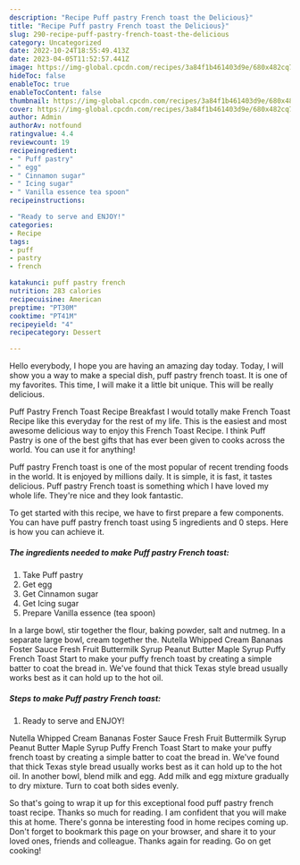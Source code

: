 ```yaml
---
description: "Recipe Puff pastry French toast the Delicious}"
title: "Recipe Puff pastry French toast the Delicious}"
slug: 290-recipe-puff-pastry-french-toast-the-delicious
category: Uncategorized
date: 2022-10-24T18:55:49.413Z
date: 2023-04-05T11:52:57.441Z
image: https://img-global.cpcdn.com/recipes/3a84f1b461403d9e/680x482cq70/puff-pastry-french-toast-recipe-main-photo.jpg
hideToc: false
enableToc: true
enableTocContent: false
thumbnail: https://img-global.cpcdn.com/recipes/3a84f1b461403d9e/680x482cq70/puff-pastry-french-toast-recipe-main-photo.jpg
cover: https://img-global.cpcdn.com/recipes/3a84f1b461403d9e/680x482cq70/puff-pastry-french-toast-recipe-main-photo.jpg
author: Admin
authorAv: notfound
ratingvalue: 4.4
reviewcount: 19
recipeingredient:
- " Puff pastry"
- " egg"
- " Cinnamon sugar"
- " Icing sugar"
- " Vanilla essence tea spoon"
recipeinstructions:

- "Ready to serve and ENJOY!"
categories:
- Recipe
tags:
- puff
- pastry
- french

katakunci: puff pastry french 
nutrition: 283 calories
recipecuisine: American
preptime: "PT30M"
cooktime: "PT41M"
recipeyield: "4"
recipecategory: Dessert

---
```



Hello everybody, I hope you are having an amazing day today. Today, I will show you a way to make a special dish, puff pastry french toast. It is one of my favorites. This time, I will make it a little bit unique. This will be really delicious.

Puff Pastry French Toast Recipe Breakfast I would totally make French Toast Recipe like this everyday for the rest of my life. This is the easiest and most awesome delicious way to enjoy this French Toast Recipe. I think Puff Pastry is one of the best gifts that has ever been given to cooks across the world. You can use it for anything!

Puff pastry French toast is one of the most popular of recent trending foods in the world. It is enjoyed by millions daily. It is simple, it is fast, it tastes delicious. Puff pastry French toast is something which I have loved my whole life. They're nice and they look fantastic.


To get started with this recipe, we have to first prepare a few components. You can have puff pastry french toast using 5 ingredients and 0 steps. Here is how you can achieve it.

<!--inarticleads1-->

##### The ingredients needed to make Puff pastry French toast:

1. Take  Puff pastry
1. Get  egg
1. Get  Cinnamon sugar
1. Get  Icing sugar
1. Prepare  Vanilla essence (tea spoon)


In a large bowl, stir together the flour, baking powder, salt and nutmeg. In a separate large bowl, cream together the. Nutella Whipped Cream Bananas Foster Sauce Fresh Fruit Buttermilk Syrup Peanut Butter Maple Syrup Puffy French Toast Start to make your puffy french toast by creating a simple batter to coat the bread in. We&#39;ve found that thick Texas style bread usually works best as it can hold up to the hot oil. 

<!--inarticleads2-->

##### Steps to make Puff pastry French toast:


1. Ready to serve and ENJOY!

Nutella Whipped Cream Bananas Foster Sauce Fresh Fruit Buttermilk Syrup Peanut Butter Maple Syrup Puffy French Toast Start to make your puffy french toast by creating a simple batter to coat the bread in. We&#39;ve found that thick Texas style bread usually works best as it can hold up to the hot oil. In another bowl, blend milk and egg. Add milk and egg mixture gradually to dry mixture. Turn to coat both sides evenly. 

So that's going to wrap it up for this exceptional food puff pastry french toast recipe. Thanks so much for reading. I am confident that you will make this at home. There's gonna be interesting food in home recipes coming up. Don't forget to bookmark this page on your browser, and share it to your loved ones, friends and colleague. Thanks again for reading. Go on get cooking!
